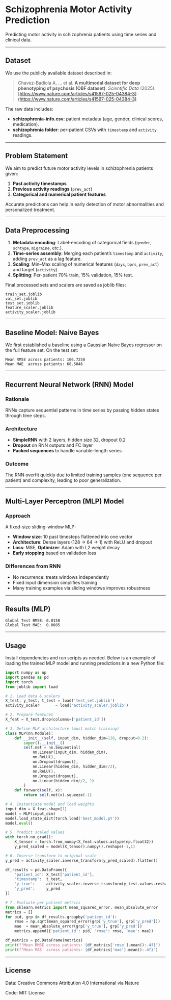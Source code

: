 # Schizophrenia Motor Activity Prediction

Predicting motor activity in schizophrenia patients using time series and clinical data.

---

## Dataset

We use the publicly available dataset described in:

> Chavez-Badiola A, ... et al. **A multimodal dataset for deep phenotyping of psychosis (OBF dataset)**. *Scientific Data* (2025). [https://www.nature.com/articles/s41597-025-04384-3](https://www.nature.com/articles/s41597-025-04384-3)

The raw data includes:

* **schizophrenia-info.csv**: patient metadata (age, gender, clinical scores, medication).
* **schizophrenia folder**: per-patient CSVs with `timestamp` and `activity` readings.

---

## Problem Statement

We aim to predict future motor activity levels in schizophrenia patients given:

1. **Past activity timestamps**
2. **Previous activity readings** (`prev_act`)
3. **Categorical and numerical patient features**

Accurate predictions can help in early detection of motor abnormalities and personalized treatment.

---

## Data Preprocessing

1. **Metadata encoding**: Label-encoding of categorical fields (`gender`, `schtype`, `migraine`, etc.).
2. **Time-series assembly**: Merging each patient’s `timestamp` and `activity`, adding `prev_act` as a lag feature.
3. **Scaling**: Min–Max scaling of numerical features (`days`, `bprs`, `prev_act`) and target (`activity`).
4. **Splitting**: Per-patient 70% train, 15% validation, 15% test.

Final processed sets and scalers are saved as joblib files:

```
train_set.joblib
val_set.joblib
test_set.joblib
feature_scaler.joblib
activity_scaler.joblib
```

---

## Baseline Model: Naive Bayes

We first established a baseline using a Gaussian Naive Bayes regressor on the full feature set. On the test set:

```
Mean RMSE across patients: 106.7258
Mean MAE  across patients: 68.5046
```

---

## Recurrent Neural Network (RNN) Model

### Rationale

RNNs capture sequential patterns in time series by passing hidden states through time steps.

### Architecture

* **SimpleRNN** with 2 layers, hidden size 32, dropout 0.2
* **Dropout** on RNN outputs and FC layer
* **Packed sequences** to handle variable-length series

### Outcome

The RNN overfit quickly due to limited training samples (one sequence per patient) and complexity, leading to poor generalization.

---

## Multi-Layer Perceptron (MLP) Model

### Approach

A fixed-size sliding-window MLP:

* **Window size**: 10 past timesteps flattened into one vector
* **Architecture**: Dense layers (128 → 64 → 1) with ReLU and dropout
* **Loss**: MSE, **Optimizer**: Adam with L2 weight decay
* **Early stopping** based on validation loss

### Differences from RNN

* No recurrence: treats windows independently
* Fixed input dimension simplifies training
* Many training examples via sliding windows improves robustness

---

## Results (MLP)

```
Global Test RMSE: 0.0158
Global Test MAE:  0.0085
```

---

## Usage

Install dependencies and run scripts as needed. Below is an example of loading the trained MLP model and running predictions in a new Python file:

```python
import numpy as np
import pandas as pd
import torch
from joblib import load

# 1. Load data & scalers
X_test, y_test, t_test = load('test_set.joblib')
activity_scaler       = load('activity_scaler.joblib')

# 2. Prepare features
X_feat = X_test.drop(columns=['patient_id'])

# 3. Define MLP architecture (must match training)
class MLP(nn.Module):
    def __init__(self, input_dim, hidden_dim=128, dropout=0.2):
        super().__init__()
        self.net = nn.Sequential(
            nn.Linear(input_dim, hidden_dim),
            nn.ReLU(),
            nn.Dropout(dropout),
            nn.Linear(hidden_dim, hidden_dim//2),
            nn.ReLU(),
            nn.Dropout(dropout),
            nn.Linear(hidden_dim//2, 1)
        )
    def forward(self, x):
        return self.net(x).squeeze(-1)

# 4. Instantiate model and load weights
input_dim = X_feat.shape[1]
model = MLP(input_dim)
model.load_state_dict(torch.load('best_model.pt'))
model.eval()

# 5. Predict scaled values
with torch.no_grad():
    X_tensor = torch.from_numpy(X_feat.values.astype(np.float32))
    y_pred_scaled = model(X_tensor).numpy().reshape(-1,1)

# 6. Inverse transform to original scale
y_pred = activity_scaler.inverse_transform(y_pred_scaled).flatten()

df_results = pd.DataFrame({
    'patient_id': X_test['patient_id'],
    'timestamp':  t_test,
    'y_true':     activity_scaler.inverse_transform(y_test.values.reshape(-1,1)).flatten(),
    'y_pred':     y_pred
})

# 7. Evaluate per-patient metrics
from sklearn.metrics import mean_squared_error, mean_absolute_error
metrics = []
for pid, grp in df_results.groupby('patient_id'):
    rmse = np.sqrt(mean_squared_error(grp['y_true'], grp['y_pred']))
    mae  = mean_absolute_error(grp['y_true'], grp['y_pred'])
    metrics.append({'patient_id': pid, 'rmse': rmse, 'mae': mae})

df_metrics = pd.DataFrame(metrics)
print(f"Mean RMSE across patients: {df_metrics['rmse'].mean():.4f}")
print(f"Mean MAE  across patients: {df_metrics['mae'].mean():.4f}")
```

---

## License

Data: Creative Commons Attribution 4.0 International via Nature

Code: MIT License
